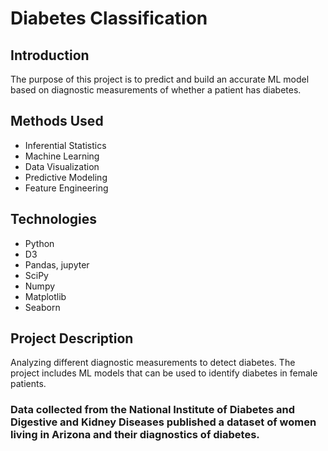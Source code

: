 # Diabetes Classification

## Introduction
The purpose of this project is to predict and build an accurate ML model based on diagnostic measurements of whether a patient has diabetes.

## Methods Used
 - Inferential Statistics
 - Machine Learning
 - Data Visualization
 - Predictive Modeling
 - Feature Engineering

## Technologies
 - Python
 - D3
 - Pandas, jupyter
 - SciPy
 - Numpy
 - Matplotlib
 - Seaborn

## Project Description
Analyzing different diagnostic measurements to detect diabetes. The project includes ML models that can be used to identify diabetes in female patients. 

### Data collected from the National Institute of Diabetes and Digestive and Kidney Diseases published a dataset of women living in Arizona and their diagnostics of diabetes.
